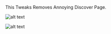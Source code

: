 This Tweaks Removes Annoying Discover Page.

![alt text](https://i.imgur.com/hIfDjqH.jpeg)

![alt text](https://i.imgur.com/LJYsKlA.jpeg)
